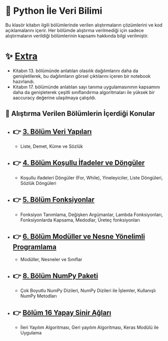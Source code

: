 # :orange_book: Python İle Veri Bilimi 
Bu klasör kitabın ilgili bölümlerinde verilen alıştırmaların çözümlerini ve kod açıklamalarını içerir. Her bölümde alıştırma verilmediği için sadece alıştırmaların verildiği bölümlerinin kapsamı hakkında bilgi verilmiştir.

# :sparkles: [Extra](https://github.com/enesmanan/turkce-kitaplar/tree/main/Python%20ile%20Veri%20Bilimi/Extra)
+ Kitabın 13. bölümünde anlatılan olasılık dağılımlarını daha da genişletilerek, bu dağılımların görsel çıktılarını içeren bir notebook hazırlandı.
+ Kitabın 17. bölümünde anlatılan sayı tanıma uygulamasınının kapsamını daha da genişleterek çeşitli sınıflandırma algoritmaları ile yüksek bir aaccuracy değerine ulaşılmaya çalışıldı.
## :open_book: Alıştırma Verilen Bölümlerin İçerdiği Konular 

  + ## :point_right: [3. Bölüm Veri Yapıları](https://github.com/enesmanan/turkce-kitaplar/tree/main/Python%20ile%20Veri%20Bilimi/B%C3%B6l%C3%BCm_3) 
    + Liste, Demet, Küme ve Sözlük 
      
  + ## :point_right: [4. Bölüm Koşullu İfadeler ve Döngüler](https://github.com/enesmanan/turkce-kitaplar/tree/main/Python%20ile%20Veri%20Bilimi/B%C3%B6l%C3%BCm_4)
    + Koşullu ifadeleri Döngüler (For, While), Yineleyiciler, Liste Döngüleri, Sözlük Döngüleri
  
  + ## :point_right: [5. Bölüm Fonksiyonlar](https://github.com/enesmanan/turkce-kitaplar/tree/main/Python%20ile%20Veri%20Bilimi/B%C3%B6l%C3%BCm_5)
    + Fonksiyon Tanımlama, Değişken Argümanlar, Lambda Fonksiyonları, Fonksiyonlarda Kapsama, Medodlar, Üreteç fonksiyonları

  + ## :point_right: [6. Bölüm Modüller ve Nesne Yönelimli Programlama](https://github.com/enesmanan/turkce-kitaplar/tree/main/Python%20ile%20Veri%20Bilimi/B%C3%B6l%C3%BCm_6)
    + Modüller, Nesneler ve Sınıflar
     
 + ## :point_right: [8. Bölüm NumPy Paketi](https://github.com/enesmanan/turkce-kitaplar/tree/main/Python%20ile%20Veri%20Bilimi/B%C3%B6l%C3%BCm_8)
    + Çok Boyutlu NumPy Dizileri, NumPy Dizileri ile İşlemler, Kullanışlı NumPy Metodları


 + ## :point_right: [Bölüm 16 Yapay Sinir Ağları](https://github.com/enesmanan/turkce-kitaplar/tree/main/Python%20ile%20Veri%20Bilimi/B%C3%B6l%C3%BCm_16)
    + İleri Yayılım Algoritması, Geri yayılım Algoritması, Keras Modülü ile Uygulama
